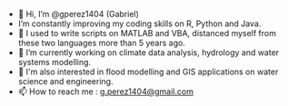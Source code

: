 - 👋 Hi, I’m @gperez1404 (Gabriel)
-  I’m constantly improving my coding skills on R, Python and Java.
- 👀  I used to write scripts on MATLAB and VBA, distanced myself from these two languages more than 5 years ago. 
- 🌱  I’m currently working on climate data analysis, hydrology and water systems modelling.
- 💞️  I'm also interested in flood modelling and GIS applications on water science and engineering.
- 📫  How to reach me : g.perez1404@gmail.com

<!---
gperez1404/gperez1404 is a ✨ special ✨ repository because its `README.md` (this file) appears on your GitHub profile.
You can click the Preview link to take a look at your changes.
--->
